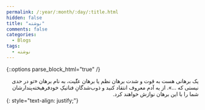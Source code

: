 ```yaml
---
permalink: /:year/:month/:day/:title.html
hidden: false
title: "نوشته"
comments: false
categories:
  - Blogs
tags:
  - نوشته
---
```


{::options parse_block_html="true" /}
<div dir='rtl' align='right'>
یک برهانی هست به قوت و شدت برهان نظم یا برهان عل‍‍ّیت، به نام برهان «تو در حدی نیستی که ...». از یه آدم معروف انتقاد کنید و ذوب‌شدگانِ فناتیکِ خودفرهیخته‌پندارشان شما را با این برهان نوازش خواهند کرد.
</div>
{: style="text-align: justify;"}
